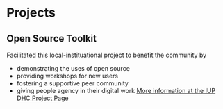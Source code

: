 Projects
============

Open Source Toolkit
-------------------------
Facilitated this local-instituational project to benefit the community by
- demonstrating the uses of open source
- providing workshops for new users
- fostering a supportive peer community
- giving people agency in their digital work
[More information at the IUP DHC Project Page](http://iupdhc.org/node/35)
